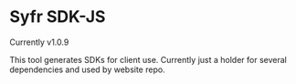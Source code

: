 # Syfr SDK-JS

Currently v1.0.9

This tool generates SDKs for client use. Currently just a holder for several dependencies and used by website repo.

